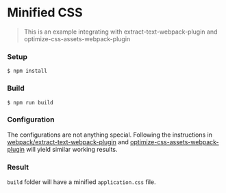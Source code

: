 # Minified CSS

> This is an example integrating with extract-text-webpack-plugin and optimize-css-assets-webpack-plugin


### Setup

```
$ npm install
```

### Build

```
$ npm run build
```

### Configuration

The configurations are not anything special. Following the instructions in [ webpack/extract-text-webpack-plugin]() and [optimize-css-assets-webpack-plugin]() will yield similar working results.

 
### Result

`build` folder will have a minified `application.css` file.
